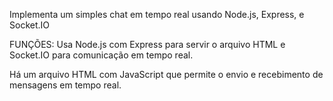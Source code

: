 Implementa um simples chat em
tempo real usando Node.js,
Express, e Socket.IO

FUNÇÕES:
Usa Node.js com Express para
servir o arquivo HTML e Socket.IO
para comunicação em tempo real.

Há um arquivo HTML com
JavaScript que permite o envio e
recebimento de mensagens em
tempo real.
